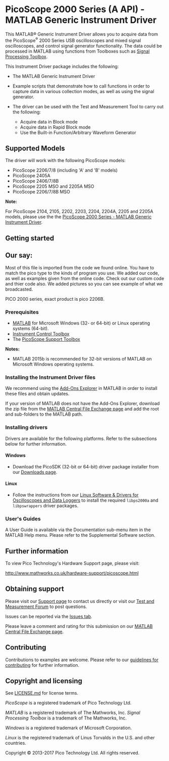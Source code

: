 # PicoScope 2000 Series (A API) - MATLAB Generic Instrument Driver

This MATLAB® Generic Instrument Driver allows you to acquire data from the PicoScope<sup>®</sup> 2000 Series USB oscilloscopes and mixed signal oscilloscopes, and 
control signal generator functionality. The data could be processed in MATLAB using functions from Toolboxes such as [Signal Processing Toolbox](https://www.mathworks.com/products/signal.html). 

This Instrument Driver package includes the following: 

* The MATLAB Generic Instrument Driver 
* Example scripts that demonstrate how to call functions in order to capture data in various collection modes, as well as using the signal generator.

* The driver can be used with the Test and Measurement Tool to carry out the following: 

  * Acquire data in Block mode 
  * Acquire data in Rapid Block mode 
  * Use the Built-in Function/Arbitrary Waveform Generator

## Supported Models

The driver will work with the following PicoScope models:

* PicoScope 2206/7/8 (including 'A' and 'B' models)
* PicoScope 2405A
* PicoScope 2406/7/8B
* PicoScope 2205 MSO and 2205A MSO
* PicoScope 2206/7/8B MSO 

**Note:** 

For PicoScope 2104, 2105, 2202, 2203, 2204, 2204A, 2205 and 2205A models, please use the the 
[PicoScope 2000 Series - MATLAB Generic Instrument Driver](https://uk.mathworks.com/matlabcentral/fileexchange/40134-picoscope-2000-series-matlab-generic-instrument-driver).

## Getting started

## Our say:
Most of this file is imported from the code we found online. 
You have to match the pico type to the kinds of program you use. 
We added our code, as well as examples given from the online code. 
Check out our custom code and thier code also. 
We added pictures so you can see example of what we broadcasted. 

PICO 2000 series, exact product is pico 2206B. 


### Prerequisites

* [MATLAB](https://uk.mathworks.com/products/matlab.html) for Microsoft Windows (32- or 64-bit) or Linux operating systems (64-bit).
* [Instrument Control Toolbox](http://www.mathworks.co.uk/products/instrument/)
* The [PicoScope Support Toolbox](http://uk.mathworks.com/matlabcentral/fileexchange/53681-picoscope-support-toolbox)

**Notes:**

* MATLAB 2015b is recommended for 32-bit versions of MATLAB on Microsoft Windows operating systems.

### Installing the Instrument Driver files

We recommend using the [Add-Ons Explorer](https://uk.mathworks.com/help/matlab/matlab_env/get-add-ons.html) in MATLAB in order to install these files and obtain updates.

If your version of MATLAB does not have the Add-Ons Explorer, download the zip file from the [MATLAB Central File Exchange page](https://uk.mathworks.com/matlabcentral/fileexchange/55504-picoscope-2000-series--a-api--matlab-generic-instrument-driver)
 and add the root and sub-folders to the MATLAB path.

### Installing drivers

Drivers are available for the following platforms. Refer to the subsections below for further information.

#### Windows

* Download the PicoSDK (32-bit or 64-bit) driver package installer from our [Downloads page](https://www.picotech.com/downloads).

#### Linux

* Follow the instructions from our [Linux Software & Drivers for Oscilloscopes and Data Loggers](https://www.picotech.com/downloads/linux) to install the required `libps2000a` and `libpswrappers` driver packages.

### User's Guides

A User Guide is available via the Documentation sub-menu item in the MATLAB Help menu. Please refer to the Supplemental Software section.

## Further information

To view Pico Technology's Hardware Support page, please visit:

http://www.mathworks.co.uk/hardware-support/picoscope.html

## Obtaining support

Please visit our [Support page](https://www.picotech.com/tech-support) to contact us directly or visit our [Test and Measurement Forum](https://www.picotech.com/support/forum71.html) to post questions.

Issues can be reported via the [Issues tab](https://github.com/picotech/picosdk-ps2000a-matlab-instrument-driver/issues).

Please leave a comment and rating for this submission on our [MATLAB Central File Exchange page](https://uk.mathworks.com/matlabcentral/fileexchange/55504-picoscope-2000-series--a-api--matlab-generic-instrument-driver).

## Contributing

Contributions to examples are welcome. Please refer to our [guidelines for contributing](.github/CONTRIBUTING.md) for further information.

## Copyright and licensing

See [LICENSE.md](LICENSE.md) for license terms. 

*PicoScope* is a registered trademark of Pico Technology Ltd. 

*MATLAB* is a registered trademark of The Mathworks, Inc. *Signal Processing Toolbox*
is a trademark of The Mathworks, Inc.

*Windows* is a registered trademark of Microsoft Corporation. 

*Linux* is the registered trademark of Linus Torvalds in the U.S. and other countries.

Copyright © 2013-2017 Pico Technology Ltd. All rights reserved. 

